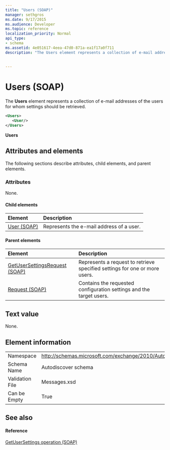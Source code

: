 ```yaml
---
title: "Users (SOAP)"
manager: sethgros
ms.date: 9/17/2015
ms.audience: Developer
ms.topic: reference
localization_priority: Normal
api_type:
- schema
ms.assetid: 4e051617-4eea-47d0-871a-ea1f17a0f711
description: "The Users element represents a collection of e-mail addresses of the users for whom settings should be retrieved."
 
 
---
```


# Users (SOAP)

The **Users** element represents a collection of e-mail addresses of the users for whom settings should be retrieved. 
  
```XML
<Users>
   <User/>
</Users>
```

 **Users**
## Attributes and elements

The following sections describe attributes, child elements, and parent elements.
  
### Attributes

None.
  
#### Child elements

|**Element**|**Description**|
|:-----|:-----|
|[User (SOAP)](user-soap.md) <br/> |Represents the e-mail address of a user.  <br/> |
   
#### Parent elements

|**Element**|**Description**|
|:-----|:-----|
|[GetUserSettingsRequest (SOAP)](getusersettingsrequest-soap.md) <br/> |Represents a request to retrieve specified settings for one or more users.  <br/> |
|[Request (SOAP)](request-soap.md) <br/> |Contains the requested configuration settings and the target users.  <br/> |
   
## Text value

None.
  
## Element information

|||
|:-----|:-----|
|Namespace  <br/> |http://schemas.microsoft.com/exchange/2010/Autodiscover  <br/> |
|Schema Name  <br/> |Autodiscover schema  <br/> |
|Validation File  <br/> |Messages.xsd  <br/> |
|Can be Empty  <br/> |True  <br/> |
   
## See also

#### Reference

[GetUserSettings operation (SOAP)](getusersettings-operation-soap.md)


